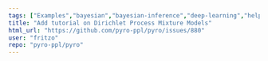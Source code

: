```yaml
---
tags: ["Examples","bayesian","bayesian-inference","deep-learning","help-wanted","machine-learning","probabilistic-modeling","probabilistic-programming","python","pytorch","variational-inference"]
title: "Add tutorial on Dirichlet Process Mixture Models"
html_url: "https://github.com/pyro-ppl/pyro/issues/880"
user: "fritzo"
repo: "pyro-ppl/pyro"
---
```


